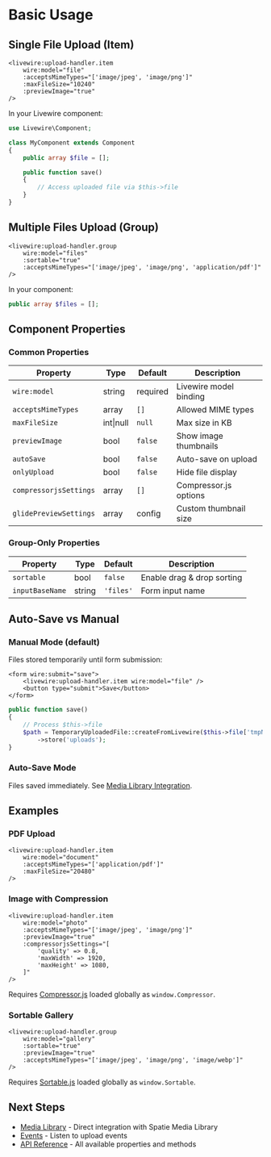 # Basic Usage

## Single File Upload (Item)

```blade
<livewire:upload-handler.item
    wire:model="file"
    :acceptsMimeTypes="['image/jpeg', 'image/png']"
    :maxFileSize="10240"
    :previewImage="true"
/>
```

In your Livewire component:

```php
use Livewire\Component;

class MyComponent extends Component
{
    public array $file = [];

    public function save()
    {
        // Access uploaded file via $this->file
    }
}
```

## Multiple Files Upload (Group)

```blade
<livewire:upload-handler.group
    wire:model="files"
    :sortable="true"
    :acceptsMimeTypes="['image/jpeg', 'image/png', 'application/pdf']"
/>
```

In your component:

```php
public array $files = [];
```

## Component Properties

### Common Properties

| Property | Type | Default | Description |
|----------|------|---------|-------------|
| `wire:model` | string | required | Livewire model binding |
| `acceptsMimeTypes` | array | `[]` | Allowed MIME types |
| `maxFileSize` | int\|null | `null` | Max size in KB |
| `previewImage` | bool | `false` | Show image thumbnails |
| `autoSave` | bool | `false` | Auto-save on upload |
| `onlyUpload` | bool | `false` | Hide file display |
| `compressorjsSettings` | array | `[]` | Compressor.js options |
| `glidePreviewSettings` | array | config | Custom thumbnail size |

### Group-Only Properties

| Property | Type | Default | Description |
|----------|------|---------|-------------|
| `sortable` | bool | `false` | Enable drag & drop sorting |
| `inputBaseName` | string | `'files'` | Form input name |

## Auto-Save vs Manual

### Manual Mode (default)

Files stored temporarily until form submission:

```blade
<form wire:submit="save">
    <livewire:upload-handler.item wire:model="file" />
    <button type="submit">Save</button>
</form>
```

```php
public function save()
{
    // Process $this->file
    $path = TemporaryUploadedFile::createFromLivewire($this->file['tmpName'])
        ->store('uploads');
}
```

### Auto-Save Mode

Files saved immediately. See [Media Library Integration](media-library.md).

## Examples

### PDF Upload

```blade
<livewire:upload-handler.item
    wire:model="document"
    :acceptsMimeTypes="['application/pdf']"
    :maxFileSize="20480"
/>
```

### Image with Compression

```blade
<livewire:upload-handler.item
    wire:model="photo"
    :acceptsMimeTypes="['image/jpeg', 'image/png']"
    :previewImage="true"
    :compressorjsSettings="[
        'quality' => 0.8,
        'maxWidth' => 1920,
        'maxHeight' => 1080,
    ]"
/>
```

Requires [Compressor.js](https://github.com/fengyuanchen/compressorjs) loaded globally as `window.Compressor`.

### Sortable Gallery

```blade
<livewire:upload-handler.group
    wire:model="gallery"
    :sortable="true"
    :previewImage="true"
    :acceptsMimeTypes="['image/jpeg', 'image/png', 'image/webp']"
/>
```

Requires [Sortable.js](https://github.com/SortableJS/Sortable) loaded globally as `window.Sortable`.

## Next Steps

- [Media Library](media-library.md) - Direct integration with Spatie Media Library
- [Events](events.md) - Listen to upload events
- [API Reference](api-reference.md) - All available properties and methods
